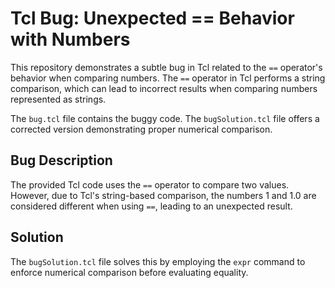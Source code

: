 # Tcl Bug: Unexpected == Behavior with Numbers

This repository demonstrates a subtle bug in Tcl related to the `==` operator's behavior when comparing numbers.  The `==` operator in Tcl performs a string comparison, which can lead to incorrect results when comparing numbers represented as strings.

The `bug.tcl` file contains the buggy code.  The `bugSolution.tcl` file offers a corrected version demonstrating proper numerical comparison.

## Bug Description

The provided Tcl code uses the `==` operator to compare two values. However, due to Tcl's string-based comparison, the numbers 1 and 1.0 are considered different when using `==`, leading to an unexpected result.

## Solution

The `bugSolution.tcl` file solves this by employing the `expr` command to enforce numerical comparison before evaluating equality.